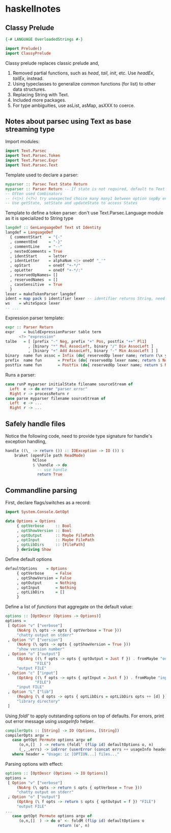 # haskellnotes
## Classy Prelude
```haskell
{-# LANGUAGE OverloadedStrings #-}

import Prelude()
import ClassyPrelude
```

Classy prelude replaces classic prelude and,

1. Removed partial functions, such as *head*, *tail*, *init*, etc. Use *headEx*, *tailEx*, instead.
2. Using typeclasses to generalize common functions (for list) to other data structures.
3. Replacing String with Text.
4. Included more packages.
5. For type ambiguities, use asList, asMap, asXXX to coerce.

## Notes about parsec using Text as base streaming type

Import modules:

```haskell
import Text.Parsec
import Text.Parsec.Token
import Text.Parsec.Expr
import Text.Parsec.Text
```

Template used to declare a parser:

```haskell
myparser :: Parsec Text State Return
myparser :: Parser Return -- If state is not required, default to Text type
-- Often used Combinators
-- (<|>) (<?>) try unexpected choice many many1 between option sepBy endBy eof ...
-- Use getState, setState and updateState to access States
```

Template to define a token parser: don't use Text.Parsec.Language module as it is specialized to String type

```haskell
langdef :: GenLanguageDef Text st Identity
langdef = LanguageDef
  { commentStart   = "{-"
  , commentEnd     = "-}"
  , commentLine    = "--"
  , nestedComments = True
  , identStart     = letter
  , identLetter    = alphaNum <|> oneOf "_'"
  , opStart        = oneOf "+-*/"
  , opLetter       = oneOf "+-*/:"
  , reservedOpNames= []
  , reservedNames  = []
  , caseSensitive  = True
  }
lexer = makeTokenParser langdef
ident = map pack $ identifier lexer -- identifier returns String, need to pack it
ws    = whiteSpace lexer
-- ...
```

Expression parser template:
```haskell
expr :: Parser Return
expr    = buildExpressionParser table term
      <?> "expression"
talbe   = [ [prefix "-" Neg, prefix "+" Pos, postfix "++" Pl1]
          , [binary "*" Mul AssocLeft, binary "/" Div AssocLeft ]
          , [binary "+" Add AssocLeft, binary "-" Min AssocLeft ] ]
binary  name fun assoc = Infix (do{ reservedOp lexer name; return (\x y -> Node fun [x,y])}) assoc
prefix  name fun       = Prefix (do{ reservedOp lexer name; return $ Node fun . (:[])})
postfix name fun       = Postfix (do{ reservedOp lexer name; return $ Node fun . (:[])})
```

Runs a parser:

```haskell
case runP myparser initialState filename sourceStream of
  Left  e -> do error "parser error"
  Right r -> processReturn r
case parse myparser filename sourceStream of
  Left  e -> ...
  Right r -> ...
```

## Safely handle files

Notice the following code, need to provide type signature for handle's exception handling,
```haskell
handle ((\_ -> return ()) :: IOException -> IO ()) $
    braket (openFile path ReadMode)
            hClose
            $ \handle -> do
              -- use handle
              return True
```

## Commandline parsing

First, declare flags/switches as a record:
```haskell
import System.Console.GetOpt

data Options = Options
     { optVerbose     :: Bool
     , optShowVersion :: Bool
     , optOutput      :: Maybe FilePath
     , optInput       :: Maybe FilePath
     , optLibDirs     :: [FilePath]
     } deriving Show
```

Define default options
```haskell
defaultOptions    = Options
     { optVerbose     = False
     , optShowVersion = False
     , optOutput      = Nothing
     , optInput       = Nothing
     , optLibDirs     = []
     }
```

Define a list of *functions* that aggregate on the default value:

```haskell
options :: [OptDescr (Options -> Options)]
options =
 [ Option "v" ["verbose"]
     (NoArg (\ opts -> opts { optVerbose = True }))
     "chatty output on stderr"
 , Option "V" ["version"]
     (NoArg (\ opts -> opts { optShowVersion = True }))
     "show version number"
 , Option "o" ["output"]
     (OptArg ((\ f opts -> opts { optOutput = Just f }) . fromMaybe "output")
             "FILE")
     "output FILE"
 , Option "c" ["input"]
     (OptArg ((\ f opts -> opts { optInput = Just f }) . fromMaybe "input")
             "FILE")
     "input FILE"
 , Option "L" ["lib"]
     (ReqArg (\ d opts -> opts { optLibDirs = optLibDirs opts ++ [d] }) "DIR")
     "library directory"
 ]
 ```

Using *foldl'* to apply outstanding options on top of defaults. For errors, print out error message using *usageInfo* helper.

```haskell 
compilerOpts :: [String] -> IO (Options, [String])
compilerOpts argv =
   case getOpt Permute options argv of
      (o,n,[]  ) -> return (foldl' (flip id) defaultOptions o, n)
      (_,_,errs) -> ioError (userError (concat errs ++ usageInfo header options))
   where header = "Usage: ic [OPTION...] files..."
   ```

Parsing options with effect:

```haskell
options :: [OptDescr (Options -> IO Options)]
options =
 [ Option "v" ["verbose"]
     (NoArg (\ opts -> return $ opts { optVerbose = True }))
     "chatty output on stderr"
 , Option "o" ["output"]
     (OptArg (\ f opts -> return $ opts { optOutput = f }) "FILE")
     "output FILE"
...
   case getOpt Permute options argv of
      (o,n,[]  ) -> do o' <- foldM (flip id) defaultOptions o
                       return (o', n)
```
